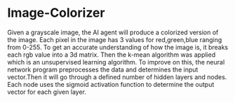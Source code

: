 # Image-Colorizer


Given a grayscale image, the AI agent will produce a colorized version of the image. Each pixel in the image has 3 values for red,green,blue ranging from 0-255. To get an accurate understanding of how the image is, it breaks each rgb value into a 3d matrix. Then the k-mean algorithm was applied  which is an unsupervised learning algorithm. To improve on this, the neural network program preprocesses the data and determines the input vector.Then it will go through a defined number of hidden layers and nodes. Each node uses the sigmoid activation function to determine the output vector for each given layer. 
